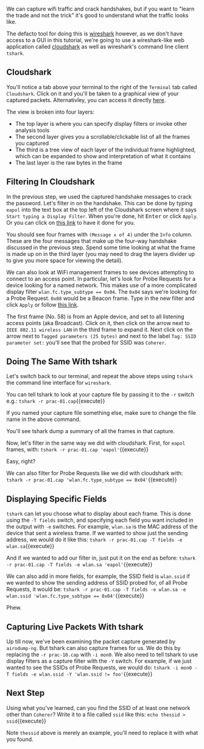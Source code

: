 We can capture wifi traffic and crack handshakes, but if you want to "learn the trade and not the trick" it's good to understand what the traffic looks like.

The defacto tool for doing this is [wireshark](https://www.wireshark.org/) however, as we don't have access to a GUI in this tutorial, we're going to use a wireshark-like web application called [cloudshark](https://cloudshark.org/) as well as wireshark's command line client `tshark`.

## Cloudshark

You'll notice a tab above your terminal to the right of the `Terminal` tab called `Cloudshark`. Click on it and you'll be taken to a graphical view of your captured packets. Alternativley, you can access it directly [here](https://www.cloudshark.org/captures/cd37ad9b7280).

The view is broken into four layers:

* The top layer is where you can specify display filters or invoke other analysis tools
* The second layer gives you a scrollable/clickable list of all the frames you captured
* The third is a tree view of each layer of the individual frame highlighted, which can be expanded to show and interpretation of what it contains
* The last layer is the raw bytes in the frame

## Filtering In Cloudshark

In the previous step, we used the captured handshake messages to crack the password. Let's filter in on the handshake. This can be done by typing `eapol` into the text box at the top left of the Cloudshark screen where it says `Start typing a Display Filter`. When you're done, hit <kbd>Enter</kbd> or click `Apply`. Or you can click on [this link](https://www.cloudshark.org/captures/cd37ad9b7280?filter=eapol) to have it done for you.

You should see four frames with `(Message x of 4)` under the `Info` column. These are the four messages that make up the four-way handshake discussed in the previous step. Spend some time looking at what the frame is made up on in the third layer (you may need to drag the layers divider up to give you more space for viewing the detail).

We can also look at WiFi management frames to see devices attempting to connect to an access point. In particular, let's look for Probe Requests for a device looking for a named network. This makes use of a more complicated display filter `wlan.fc.type_subtype == 0x04`. The `0x04` says we're looking for a Probe Request. `0x08` would be a Beacon frame. Type in the new filter and click `Apply` or follow [this link](https://www.cloudshark.org/captures/cd37ad9b7280?filter=wlan.fc.type_subtype%20%3D%3D%200x04).

The first frame (No. 58) is from an Apple device, and set to all listening access points (aka Broadcast). Click on it, then click on the arrow next to `IEEE 802.11 wireless LAN` in the third frame to expand it. Next click on the arrow next to `Tagged parameters (25 bytes)` and next to the label `Tag: SSID parameter set:` you'll see that the probed for SSID was `Coherer`.

## Doing The Same With tshark

Let's switch back to our terminal, and repeat the above steps using `tshark` the command line interface for `wireshark`.

You can tell tshark to look at your capture file by passing it to the `-r` switch e.g.:
`tshark -r prac-01.cap`{{execute}}

If you named your capture file something else, make sure to change the file name in the above command.

You'll see tshark dump a summary of all the frames in that capture.

Now, let's filter in the same way we did with cloudshark. First, for `eapol` frames, with:
`tshark -r prac-01.cap 'eapol'`{{execute}}

Easy, right?

We can also filter for Probe Requests like we did with cloudshark with:
`tshark -r prac-01.cap 'wlan.fc.type_subtype == 0x04'`{{execute}}

## Displaying Specific Fields

`tshark` can let you choose what to display about each frame. This is done using the `-T fields` switch, and specifying each field you want included in the output with `-e` switches. For example, `wlan.sa` is the MAC address of the device that sent a wireless frame. If we wanted to show just the sending address, we would do it like this:
`tshark -r prac-01.cap -T fields -e wlan.sa`{{execute}}

And if we wanted to add our filter in, just put it on the end as before:
`tshark -r prac-01.cap -T fields -e wlan.sa 'eapol'`{{execute}}

We can also add in more fields, for example, the SSID field is `wlan.ssid` if we wanted to show the sending address of SSID probed for, of all Probe Requests, it would be:
`tshark -r prac-01.cap -T fields -e wlan.sa -e wlan.ssid 'wlan.fc.type_subtype == 0x04'`{{execute}}

Phew.

## Capturing Live Packets With tshark

Up till now, we've been examining the packet capture generated by `airodump-ng`. But tshark can also capture frames for us. We do this by replacing the `-r prac-10.cap` with `-i mon0`. We also need to tell tshark to use display filters as a capture filter with the `-Y` switch. For example, if we just wanted to see the SSIDs of Probe Requests, we would do:
`tshark -i mon0 -T fields -e wlan.ssid -Y 'wlan.ssid != foo'`{{execute}}

## Next Step

Using what you've learned, can you find the SSID of at least one network other than `Coherer`? Write it to a file called `ssid` like this:
`echo thessid > ssid`{{execute}}

Note `thessid` above is merely an example, you'll need to replace it with what you found.
